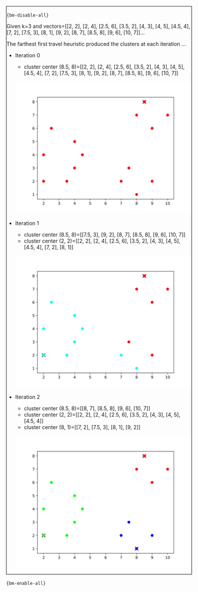 <div style="border:1px solid black;">

`{bm-disable-all}`

Given k=3 and vectors=[[2, 2], [2, 4], [2.5, 6], [3.5, 2], [4, 3], [4, 5], [4.5, 4], [7, 2], [7.5, 3], [8, 1], [9, 2], [8, 7], [8.5, 8], [9, 6], [10, 7]]...

The farthest first travel heuristic produced the clusters at each iteration ...

 * Iteration 0

    * cluster center (8.5, 8)=[[2, 2], [2, 4], [2.5, 6], [3.5, 2], [4, 3], [4, 5], [4.5, 4], [7, 2], [7.5, 3], [8, 1], [9, 2], [8, 7], [8.5, 8], [9, 6], [10, 7]]

   ![k-centers 2D plot](ch8_007dfb27f4db5c8496443fd990231612_plot0.svg)

 * Iteration 1

    * cluster center (8.5, 8)=[[7.5, 3], [9, 2], [8, 7], [8.5, 8], [9, 6], [10, 7]]
    * cluster center (2, 2)=[[2, 2], [2, 4], [2.5, 6], [3.5, 2], [4, 3], [4, 5], [4.5, 4], [7, 2], [8, 1]]

   ![k-centers 2D plot](ch8_007dfb27f4db5c8496443fd990231612_plot1.svg)

 * Iteration 2

    * cluster center (8.5, 8)=[[8, 7], [8.5, 8], [9, 6], [10, 7]]
    * cluster center (2, 2)=[[2, 2], [2, 4], [2.5, 6], [3.5, 2], [4, 3], [4, 5], [4.5, 4]]
    * cluster center (8, 1)=[[7, 2], [7.5, 3], [8, 1], [9, 2]]

   ![k-centers 2D plot](ch8_007dfb27f4db5c8496443fd990231612_plot2.svg)

</div>

`{bm-enable-all}`

